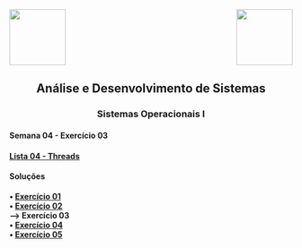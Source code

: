 <div>
  <img src="https://www.fateczl.edu.br/assets/logos/fatec-zl.png" height=100>
  <img src="https://www.fateczl.edu.br/assets/logos/novo-logo-colorido.png" align="right" height=100>
</div>

<h2 align="center">Análise e Desenvolvimento de Sistemas</h2>
<h3 align="center">Sistemas Operacionais I</h3>
<h4>Semana 04 - Exercício 03</h4>

<h4>
  
[Lista 04 - Threads](https://github.com/leo-gremes-ads/SO1_S04_E01_ThreadId/blob/main/04%20-%20Threads.pdf)
</h4>

<h4>Soluções</h4>

<b>• [Exercício 01](https://github.com/leo-gremes-ads/SO1_S04_E01_ThreadId)</b><br>
<b>• [Exercício 02](https://github.com/leo-gremes-ads/SO1_S04_E02_ThreadSomaLinha)</b><br>
<b>--> Exercício 03</b><br>
<b>• [Exercício 04](https://github.com/leo-gremes-ads/SO1_S04_E04_CorridaSapos)</b><br>
<b>• [Exercício 05](https://github.com/leo-gremes-ads/SO1_S04_E05_ThreadPing)</b>
